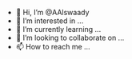 - 👋 Hi, I’m @AAlswaady
- 👀 I’m interested in ...
- 🌱 I’m currently learning ...
- 💞️ I’m looking to collaborate on ...
- 📫 How to reach me ...

<!---
AAlswaady/AAlswaady is a ✨ special ✨ repository because its `README.md` (this file) appears on your GitHub profile.
You can click the Preview link to take a look at your changes.
--->
